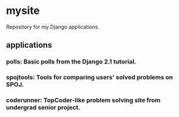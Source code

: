 # mysite
Repository for my Django applications.

## applications
### polls: Basic polls from the Django 2.1 tutorial.
### spojtools: Tools for comparing users' solved problems on SPOJ.
### coderunner: TopCoder-like problem solving site from undergrad senior project.